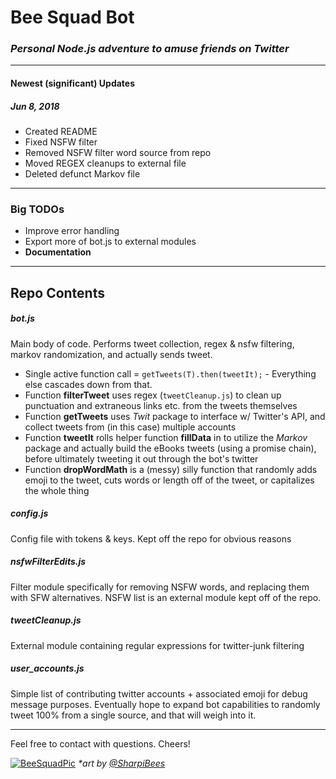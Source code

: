 # Bee Squad Bot

### *Personal Node.js adventure to amuse friends on Twitter*

---

#### Newest (significant) Updates

##### Jun 8, 2018

* Created README
* Fixed NSFW filter
* Removed NSFW filter word source from repo
* Moved REGEX cleanups to external file
* Deleted defunct Markov file

---

### Big TODOs

* Improve error handling
* Export more of bot.js to external modules
* **Documentation**

---

## Repo Contents

##### bot.js

Main body of code. Performs tweet collection, regex & nsfw filtering, markov randomization, and actually sends tweet.

* Single active function call = `getTweets(T).then(tweetIt);` - Everything else cascades down from that.
* Function **filterTweet** uses regex (`tweetCleanup.js`) to clean up punctuation and extraneous links etc. from the tweets themselves
* Function **getTweets** uses *Twit* package to interface w/ Twitter's API, and collect tweets from (in this case) multiple accounts
* Function **tweetIt** rolls helper function **fillData** in to utilize the *Markov* package and actually build the eBooks tweets (using a promise chain), before ultimately tweeting it out through the bot's twitter
* Function **dropWordMath** is a (messy) silly function that randomly adds emoji to the tweet, cuts words or length off of the tweet, or capitalizes the whole thing

##### config.js

Config file with tokens & keys. Kept off the repo for obvious reasons

##### nsfwFilterEdits.js

Filter module specifically for removing NSFW words, and replacing them with SFW alternatives. NSFW list is an external module kept off of the repo.

##### tweetCleanup.js

External module containing regular expressions for twitter-junk filtering

##### user_accounts.js

Simple list of contributing twitter accounts + associated emoji for debug message purposes. Eventually hope to expand bot capabilities to randomly tweet 100% from a single source, and that will weigh into it.

---

Feel free to contact with questions. Cheers!

[![BeeSquadPic](https://pbs.twimg.com/profile_images/906985663718756352/xw2aF-v0_400x400.jpg)](https://twitter.com/BeeSquadBot)
*\*art by [@SharpiBees](https://twitter.com/sharpibees)*